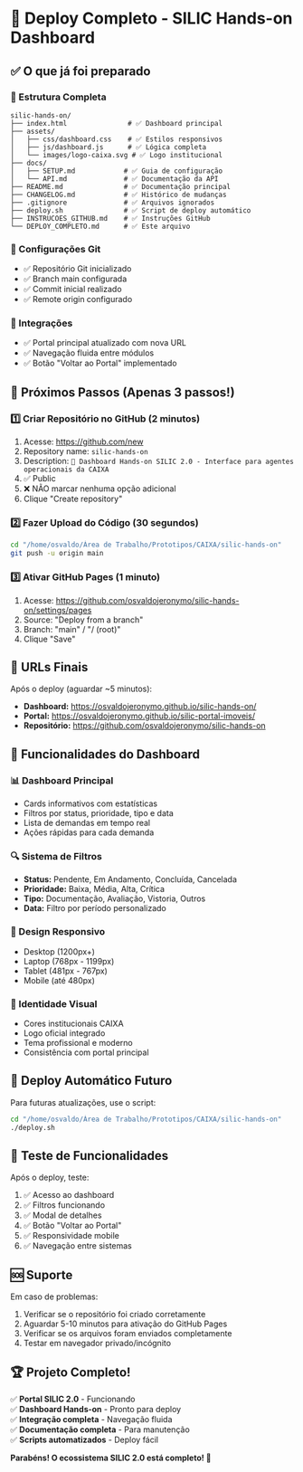 # 🚀 Deploy Completo - SILIC Hands-on Dashboard

## ✅ O que já foi preparado

### 📁 Estrutura Completa
```
silic-hands-on/
├── index.html               # ✅ Dashboard principal
├── assets/
│   ├── css/dashboard.css    # ✅ Estilos responsivos
│   ├── js/dashboard.js      # ✅ Lógica completa
│   └── images/logo-caixa.svg # ✅ Logo institucional
├── docs/
│   ├── SETUP.md            # ✅ Guia de configuração
│   └── API.md              # ✅ Documentação da API
├── README.md               # ✅ Documentação principal
├── CHANGELOG.md            # ✅ Histórico de mudanças
├── .gitignore              # ✅ Arquivos ignorados
├── deploy.sh               # ✅ Script de deploy automático
├── INSTRUCOES_GITHUB.md    # ✅ Instruções GitHub
└── DEPLOY_COMPLETO.md      # ✅ Este arquivo
```

### 🔧 Configurações Git
- ✅ Repositório Git inicializado
- ✅ Branch main configurada
- ✅ Commit inicial realizado
- ✅ Remote origin configurado

### 🔗 Integrações
- ✅ Portal principal atualizado com nova URL
- ✅ Navegação fluida entre módulos
- ✅ Botão "Voltar ao Portal" implementado

## 🎯 Próximos Passos (Apenas 3 passos!)

### 1️⃣ Criar Repositório no GitHub (2 minutos)
1. Acesse: https://github.com/new
2. Repository name: `silic-hands-on`
3. Description: `🎯 Dashboard Hands-on SILIC 2.0 - Interface para agentes operacionais da CAIXA`
4. ✅ Public
5. ❌ NÃO marcar nenhuma opção adicional
6. Clique "Create repository"

### 2️⃣ Fazer Upload do Código (30 segundos)
```bash
cd "/home/osvaldo/Área de Trabalho/Prototipos/CAIXA/silic-hands-on"
git push -u origin main
```

### 3️⃣ Ativar GitHub Pages (1 minuto)
1. Acesse: https://github.com/osvaldojeronymo/silic-hands-on/settings/pages
2. Source: "Deploy from a branch"
3. Branch: "main" / "/ (root)"
4. Clique "Save"

## 🌟 URLs Finais

Após o deploy (aguardar ~5 minutos):
- **Dashboard:** https://osvaldojeronymo.github.io/silic-hands-on/
- **Portal:** https://osvaldojeronymo.github.io/silic-portal-imoveis/
- **Repositório:** https://github.com/osvaldojeronymo/silic-hands-on

## 🎯 Funcionalidades do Dashboard

### 📊 Dashboard Principal
- Cards informativos com estatísticas
- Filtros por status, prioridade, tipo e data
- Lista de demandas em tempo real
- Ações rápidas para cada demanda

### 🔍 Sistema de Filtros
- **Status:** Pendente, Em Andamento, Concluída, Cancelada
- **Prioridade:** Baixa, Média, Alta, Crítica
- **Tipo:** Documentação, Avaliação, Vistoria, Outros
- **Data:** Filtro por período personalizado

### 📱 Design Responsivo
- Desktop (1200px+)
- Laptop (768px - 1199px)
- Tablet (481px - 767px)
- Mobile (até 480px)

### 🎨 Identidade Visual
- Cores institucionais CAIXA
- Logo oficial integrado
- Tema profissional e moderno
- Consistência com portal principal

## 🔄 Deploy Automático Futuro

Para futuras atualizações, use o script:
```bash
cd "/home/osvaldo/Área de Trabalho/Prototipos/CAIXA/silic-hands-on"
./deploy.sh
```

## 🎉 Teste de Funcionalidades

Após o deploy, teste:
1. ✅ Acesso ao dashboard
2. ✅ Filtros funcionando
3. ✅ Modal de detalhes
4. ✅ Botão "Voltar ao Portal"
5. ✅ Responsividade mobile
6. ✅ Navegação entre sistemas

## 🆘 Suporte

Em caso de problemas:
1. Verificar se o repositório foi criado corretamente
2. Aguardar 5-10 minutos para ativação do GitHub Pages
3. Verificar se os arquivos foram enviados completamente
4. Testar em navegador privado/incógnito

## 🏆 Projeto Completo!

✅ **Portal SILIC 2.0** - Funcionando  
✅ **Dashboard Hands-on** - Pronto para deploy  
✅ **Integração completa** - Navegação fluida  
✅ **Documentação completa** - Para manutenção  
✅ **Scripts automatizados** - Deploy fácil  

**Parabéns! O ecossistema SILIC 2.0 está completo! 🎊**
